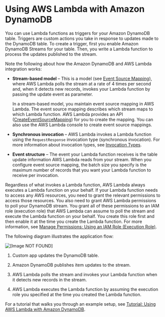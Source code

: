 # Using AWS Lambda with Amazon DynamoDB<a name="with-ddb"></a>

 You can use Lambda functions as triggers for your Amazon DynamoDB table\. Triggers are custom actions you take in response to updates made to the DynamoDB table\. To create a trigger, first you enable Amazon DynamoDB Streams for your table\. Then, you write a Lambda function to process the updates published to the stream\. 

Note the following about how the Amazon DynamoDB and AWS Lambda integration works:
+ **Stream\-based model** – This is a model \(see [Event Source Mapping](invocation-options.md#intro-invocation-modes)\), where AWS Lambda polls the stream at a rate of 4 times per second and, when it detects new records, invokes your Lambda function by passing the update event as parameter\. 

  In a stream\-based model, you maintain event source mapping in AWS Lambda\. The event source mapping describes which stream maps to which Lambda function\. AWS Lambda provides an API \([CreateEventSourceMapping](API_CreateEventSourceMapping.md)\) for you to create the mapping\. You can also use the AWS Lambda console to create event source mappings\. 
+ **Synchronous invocation** – AWS Lambda invokes a Lambda function using the `RequestResponse` invocation type \(synchronous invocation\)\. For more information about invocation types, see [Invocation Types](invocation-options.md)\. 
+ **Event structure** – The event your Lambda function receives is the table update information AWS Lambda reads from your stream\. When you configure event source mapping, the batch size you specify is the maximum number of records that you want your Lambda function to receive per invocation\.

Regardless of what invokes a Lambda function, AWS Lambda always executes a Lambda function on your behalf\. If your Lambda function needs to access any AWS resources, you need to grant the relevant permissions to access those resources\. You also need to grant AWS Lambda permissions to poll your DynamoDB stream\. You grant all of these permissions to an IAM role \(execution role\) that AWS Lambda can assume to poll the stream and execute the Lambda function on your behalf\. You create this role first and then enable it at the time you create the Lambda function\. For more information, see [Manage Permissions: Using an IAM Role \(Execution Role\)](intro-permission-model.md#lambda-intro-execution-role)\.

The following diagram illustrates the application flow:

![\[Image NOT FOUND\]](http://docs.aws.amazon.com/lambda/latest/dg/images/ddb-pull-model-10.png)

1. Custom app updates the DynamoDB table\. 

1. Amazon DynamoDB publishes item updates to the stream\. 

1. AWS Lambda polls the stream and invokes your Lambda function when it detects new records in the stream\.

1. AWS Lambda executes the Lambda function by assuming the execution role you specified at the time you created the Lambda function\.

For a tutorial that walks you through an example setup, see [Tutorial: Using AWS Lambda with Amazon DynamoDB](with-ddb-example.md)\.